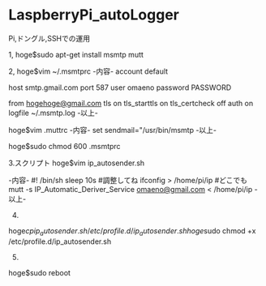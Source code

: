 # LaspberryPi_autoLogger
Pi,ドングル,SSHでの運用


1,
hoge$sudo apt-get install msmtp mutt

2,
hoge$vim ~/.msmtprc
-内容-
account default

host smtp.gmail.com
port 587
user omaeno
password PASSWORD

from hogehoge@gmail.com
tls on
tls_starttls on
tls_certcheck off
auth on
logfile ~/.msmtp.log
-以上-

hoge$vim .muttrc
-内容-
set sendmail="/usr/bin/msmtp
-以上-

hoge$sudo chmod 600 .msmtprc

3.スクリプト
hoge$vim ip_autosender.sh

-内容-
#! /bin/sh
sleep 10s #調整してね
ifconfig > /home/pi/ip #どこでも
mutt -s IP_Automatic_Deriver_Service omaeno@gmail.com < /home/pi/ip
-以上-

4.
hoge$cp ip_autosender.sh /etc/profile.d/ip_autosender.sh
hoge$sudo chmod +x /etc/profile.d/ip_autosender.sh

5.
hoge$sudo reboot
